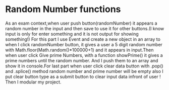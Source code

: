 # Random Number functions

As an exam context,when user push button(randomNumber) it appears a random number in the input and then save to use it for other buttons.(I know input is only for enter something and it is not output for showing something!) For this part I use Event and create a new object in an array to when I click randomNumber button, it gives a user a 5 digit random number with Math.floor(Math.random()*100000+1) and it appears in input.Then when user click Give prime Numbers, with a function showPrime() it gives a prime numbers until the random number. And I push them to an array and show it in console.For last part when user click clear data button with .pop() and .splice() method random number and prime number will be empty also I put clear button type as a submit button to clear input data infront of user !
Then I modular my project.
